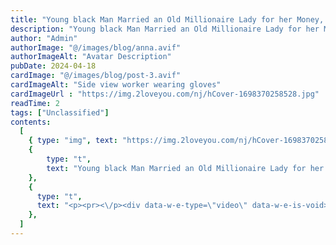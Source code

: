 ```yaml
---
title: "Young black Man Married an Old Millionaire Lady for her Money, but he Never Imagined That She Would…"
description: "Young black Man Married an Old Millionaire Lady for her Money, but he Never Imagined That She Would…"
author: "Admin"
authorImage: "@/images/blog/anna.avif"
authorImageAlt: "Avatar Description"
pubDate: 2024-04-18
cardImage: "@/images/blog/post-3.avif"
cardImageAlt: "Side view worker wearing gloves"
cardImageUrl : "https://img.2loveyou.com/nj/hCover-1698370258528.jpg"
readTime: 2
tags: ["Unclassified"]
contents:
  [
    { type: "img", text: "https://img.2loveyou.com/nj/hCover-1698370258528.jpg" },
    { 
        type: "t", 
        text: "Young black Man Married an Old Millionaire Lady for her Money, but he Never Imagined That She Would\u2026"
    },
    {
      type: "t",
      text: "<p><pr><\/p><div data-w-e-type=\"video\" data-w-e-is-void>\n<video poster=\"\" controls=\"true\" width=\"auto\" height=\"auto\" disablePictureInPicture=\"true\" controlslist=\"nodownload noplaybackrate noremoteplayback\" autoplay=\"autoplay\" muted><source src=\"https:\/\/store.fadecho.com\/mup2\/2023-10-27\/09_12_36_63773.mp4\" type=\"video\/mp4\"\/><\/video>\n<\/div><p><pr><\/p>"
    },
  ]
---
```

